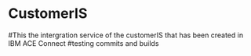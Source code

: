 # CustomerIS
#This the intergration service of the customerIS that has been created in IBM ACE Connect
#testing commits and builds
